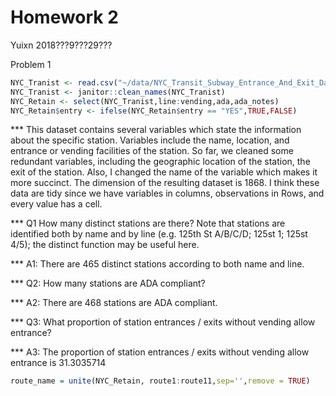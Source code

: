 Homework 2
================
Yuixn
2018???9???29???

Problem 1

``` r
NYC_Tranist <- read.csv("~/data/NYC_Transit_Subway_Entrance_And_Exit_Data.csv")
NYC_Tranist <- janitor::clean_names(NYC_Tranist)
NYC_Retain <- select(NYC_Tranist,line:vending,ada,ada_notes)
NYC_Retain$entry <- ifelse(NYC_Retain$entry == "YES",TRUE,FALSE)
```

\*\*\* This dataset contains several variables which state the information about the specific station. Variables include the name, location, and entrance or vending facilities of the station. So far, we cleaned some redundant variables, including the geographic location of the station, the exit of the station. Also, I changed the name of the variable which makes it more succinct. The dimension of the resulting dataset is 1868. I think these data are tidy since we have variables in columns, observations in Rows, and every value has a cell.

\*\*\* Q1 How many distinct stations are there? Note that stations are identified both by name and by line (e.g. 125th St A/B/C/D; 125st 1; 125st 4/5); the distinct function may be useful here.

\*\*\* A1: There are 465 distinct stations according to both name and line.

\*\*\* Q2: How many stations are ADA compliant?

\*\*\* A2: There are 468 stations are ADA compliant.

\*\*\* Q3: What proportion of station entrances / exits without vending allow entrance?

\*\*\* A3: The proportion of station entrances / exits without vending allow entrance is 31.3035714

``` r
route_name = unite(NYC_Retain, route1:route11,sep='',remove = TRUE)
```
